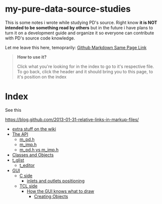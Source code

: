 
# my-pure-data-source-studies

This is some notes i wrote while studying PD's source. Right know **it is NOT intended to be something read by others** but in the future i have plans to turn it on a development guide and organize it so everyone can contribute with PD's source code knowledge.

Let me leave this here, temoprarily: [Github Markdown Same Page Link](https://stackoverflow.com/questions/27981247/github-markdown-same-page-link)

> **How to use it?**
>
> Click what you're looking for in the index to go to it's respective file. To go back, click the header and it should bring you to this page, to it's position on the index


# Index

See this

https://blog.github.com/2013-01-31-relative-links-in-markup-files/

- [extra stuff on the wiki](https://github.com/HenriAugusto/my-pure-data-source-studies/wiki)
- <a id="index-api">[The API](https://github.com/HenriAugusto/my-pure-data-source-studies/blob/master/API.md#the-api)</a>
   - [m_pd.h](https://github.com/HenriAugusto/my-pure-data-source-studies/blob/master/API.md#m_pdh)
   - [m_imp.h](https://github.com/HenriAugusto/my-pure-data-source-studies/blob/master/API.md#m_imph)
   - [m_pd.h vs m_imp.h](https://github.com/HenriAugusto/my-pure-data-source-studies/blob/master/API.md#m_pdh-vs-m_imph)
- <a id="index-classes-and-objects">[Classes and Objects](classes-and-objects.md#classes-and-objects)</a>
- <a id="index-glist">[t_glist](https://github.com/HenriAugusto/my-pure-data-source-studies/blob/master/t_glist.md#glist)</a>
   - <a id="index-t_editor">[t_editor](#t_editor)</a>
- <a id="index-gui">[GUI](https://github.com/HenriAugusto/my-pure-data-source-studies/blob/master/GUI.md#gui)</a>
   - <a id="index-c-side">[C side](https://github.com/HenriAugusto/my-pure-data-source-studies/blob/master/GUI.md#c-side)</a>
      - <a id="index-inlets-and-outlets-positioning">[inlets and outlets positioning](#inlets-and-outlets-positioning)</a>
   - <a id="index-tcl-side">[TCL side](https://github.com/HenriAugusto/my-pure-data-source-studies/blob/master/GUI.md#tcl-side)</a>
      - <a id="index-how-the-gui-knows-what-to-draw">[How the GUI knows what to draw](#how-the-gui-knows-what-to-draw)</a>
         - <a id="index-creating-objects">[Creating Objects](https://github.com/HenriAugusto/my-pure-data-source-studies/blob/master/GUI.md#creating-objects)</a>

